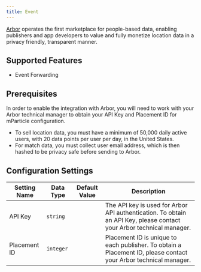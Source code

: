 ```yaml
---
title: Event
---
```


[Arbor](https://liveramp.com/applying-identitylink/arbor/) operates the first marketplace for people-based data, enabling publishers and app developers to value and fully monetize location data in a privacy friendly, transparent manner.

## Supported Features

* Event Forwarding

## Prerequisites

In order to enable the integration with Arbor, you will need to work with your Arbor technical manager to obtain your API Key and Placement ID for mParticle configuration.

* To sell location data, you must have a minimum of 50,000 daily active users, with 20 data points per user per day, in the United States.
* For match data, you must collect user email address, which is then hashed to be privacy safe before sending to Arbor.

## Configuration Settings

Setting Name| Data Type | Default Value | Description
|---|---|---|---|
API Key| `string` | | The API key is used for Arbor API authentication. To obtain an API Key, please contact your Arbor technical manager.
Placement ID| `integer` | | Placement ID is unique to each publisher. To obtain a Placement ID, please contact your Arbor technical manager.